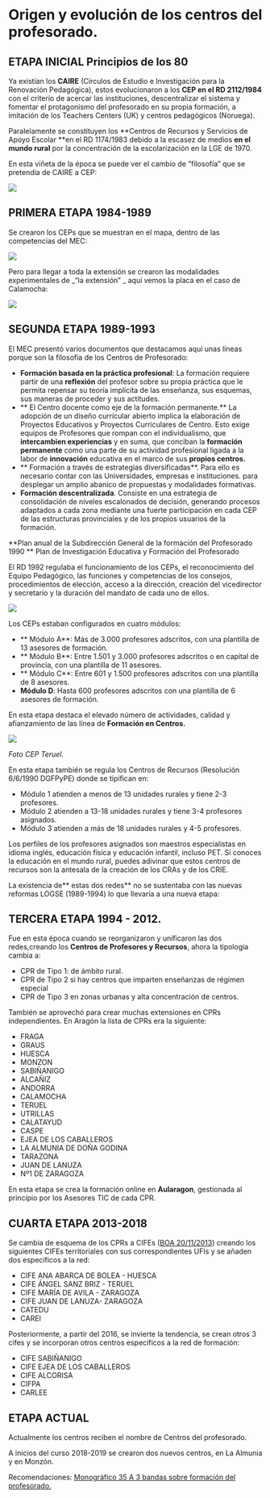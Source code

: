 # Origen y evolución de los centros del profesorado.

## ETAPA INICIAL Principios de los 80

Ya  existían los **CAIRE** (Círculos de Estudio e Investigación para la Renovación Pedagógica), estos evolucionaron a los **CEP en el RD 2112/1984** con el criterio de acercar las instituciones, descentralizar el sistema y fomentar el protagonismo del profesorado en su propia formación, a imitación de los Teachers Centers (UK) y centros pedagógicos (Noruega).

Paralelamente se constituyen los **Centros de Recursos y Servicios de Apoyo Escolar **en el RD 1174/1983 debido a la escasez de medios **en el mundo rural** por la concentración de la escolarización en la LGE de 1970\.

En esta viñeta de la época se puede ver el cambio de “filosofía” que se pretendía de CAIRE a CEP:

![](/images/image2.png)

## PRIMERA ETAPA 1984-1989 
Se crearon los CEPs que se muestran en el mapa, dentro de las competencias del MEC:

![](/images/image4.png)



Pero para llegar a toda la extensión se crearon las modalidades experimentales de _“la extensión” _ aquí vemos la placa en el caso de Calamocha:

![](/images/image3.png)

## SEGUNDA ETAPA 1989-1993

El MEC presentó varios documentos que destacamos aquí unas líneas porque son la filosofía de los Centros de Profesorado:

*   **Formación basada en la práctica profesional**: La formación requiere partir de una **reflexión** del profesor sobre su propia práctica que le permita repensar su teoría implícita de las enseñanza, sus esquemas, sus maneras de proceder y sus actitudes.
*  ** El Centro docente como eje de la formación permanente.** La adopción de un diseño curricular abierto implica la elaboración de Proyectos Educativos y Proyectos Curriculares de Centro. Esto exige equipos de Profesores que rompan con el individualismo, que **intercambien experiencias** y en suma, que conciban la **formación permanente** como una parte de su actividad profesional ligada a la labor de **innovación** educativa en el marco de sus **propios centros.**
*  ** Formación a través de estrategias diversificadas**. Para ello es necesario contar con las Universidades, empresas e instituciones. para desplegar un amplio abanico de propuestas y modalidades formativas.
*   **Formación descentralizada**. Consiste en una estrategia de consolidación de niveles escalonados de decisión, generando procesos adaptados a cada zona mediante una fuerte participación en cada CEP de las estructuras provinciales y de los propios usuarios de la formación.

**Plan anual de la Subdirección General de la formación del Profesorado 1990 ** Plan de Investigación Educativa y Formación del Profesorado


El RD 1992 regulaba el funcionamiento de los CEPs, el reconocimiento del Equipo Pedagógico, las funciones y competencias de los consejos, procedimientos de elección, acceso a la dirección, creación del vicedirector y secretario y la duración del mandato de cada uno de ellos.

![](/images/image5.png)


Los CEPs estaban configurados en cuatro módulos:

*  ** Módulo A**: Más de 3.000 profesores adscritos, con una plantilla de 13 asesores de formación.
*  ** Módulo B**: Entre 1.501 y 3.000 profesores adscritos o en capital de provincia, con una plantilla de 11 asesores.
*  ** Módulo C**: Entre 601 y 1.500 profesores adscritos con una plantilla de 8 asesores.
*   **Módulo D**: Hasta 600 profesores adscritos con una plantilla de 6 asesores de formación.

En esta etapa destaca el elevado número de actividades, calidad y afianzamiento de las línea de **Formación en Centros.**

![](/images/image7.png)

_Foto CEP Teruel._

En esta etapa también se regula los Centros de Recursos (Resolución 6/6/1990 DGFPyPE) donde se tipifican en:

*   Módulo 1 atienden a menos de 13 unidades rurales y tiene 2-3 profesores.
*   Módulo 2 atienden a 13-18 unidades rurales y tiene 3-4 profesores asignados.
*   Módulo 3 atienden a más de 18 unidades rurales y 4-5 profesores.

Los perfiles de los profesores asignados son maestros especialistas en idioma inglés, educación física y educación infantil, incluso PET. Si conoces la educación en el mundo rural, puedes adivinar que estos centros de recursos son la antesala de la creación de los CRAs y de los CRIE.

La existencia de** estas dos redes** no se sustentaba con las nuevas reformas LOGSE (1989-1994) lo que llevaría a una nueva etapa:

## TERCERA ETAPA 1994 - 2012.

Fue en esta época cuando se reorganizaron y unificaron las dos redes,creando los **Centros de Profesores y Recursos**, ahora la tipología cambia a:

*   CPR de Tipo 1: de ámbito rural.
*   CPR de Tipo 2 si hay centros que imparten enseñanzas de régimen especial
*   CPR de Tipo 3 en zonas urbanas y alta concentración de centros.

También se aprovechó para crear muchas extensiones en CPRs independientes. En Aragón la lista de CPRs era la siguiente:

*   FRAGA
*   GRAUS
*   HUESCA
*   MONZON
*   SABIÑANIGO
*   ALCAÑIZ
*   ANDORRA
*   CALAMOCHA
*   TERUEL
*   UTRILLAS
*   CALATAYUD
*   CASPE
*   EJEA DE LOS CABALLEROS
*   LA ALMUNIA DE DOÑA GODINA
*   TARAZONA
*   JUAN DE LANUZA
*   Nº1 DE ZARAGOZA

En esta etapa se crea la formación online en **Aularagon**, gestionada al principio por los Asesores TIC de cada CPR.

## CUARTA ETAPA 2013-2018
Se cambia de esquema de los CPRs a CIFEs ([BOA 20/11/2013](https://www.google.com/url?q=http://www.boa.aragon.es/cgi-bin/BRSCGI?CMD%3DVEROBJ%26MLKOB%3D766307563535&sa=D&ust=1513765383318000&usg=AFQjCNFUTFfeL3impnfuvTjXNOrMGwnmSQ))  creando los siguientes CIFEs territoriales con sus correspondientes UFIs y se añaden dos específicos a la red:

*   CIFE ANA ABARCA DE BOLEA - HUESCA
*   CIFE ÁNGEL SANZ BRIZ - TERUEL
*   CIFE MARÍA DE AVILA - ZARAGOZA
*   CIFE JUAN DE LANUZA- ZARAGOZA
*   CATEDU
*   CAREI

Posteriormente, a partir del 2016, se invierte la tendencia, se crean otros 3 cifes y se incorporan otros centros específicos a la red de formación:

*   CIFE SABIÑANIGO
*   CIFE EJEA DE LOS CABALLEROS
*   CIFE ALCORISA
*   CIFPA
*   CARLEE

## ETAPA ACTUAL

Actualmente los centros reciben el nombre de Centros del profesorado.

A inicios del curso 2018-2019 se crearon dos nuevos centros, en La Almunia y en Monzón.


Recomendaciones: [Monográfico 35 A 3 bandas sobre formación del profesorado.](https://www.google.com/url?q=http://atresbandas.ftp.catedu.es/monograficos/Numero_M35.pdf&sa=D&ust=1513765383319000&usg=AFQjCNFUNC-NsYVXoFW3U07aylJBR0oW4A)
